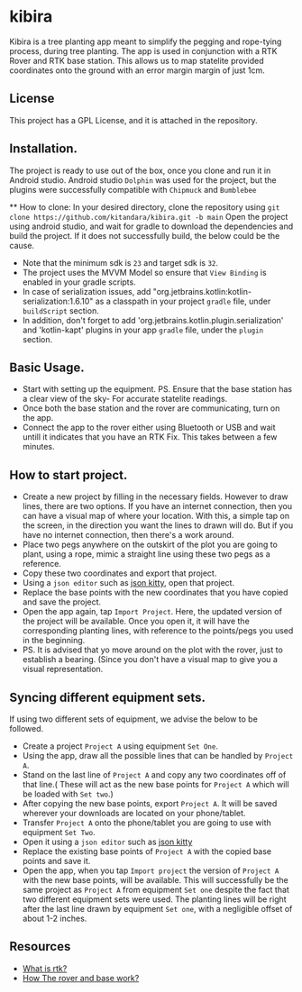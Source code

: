 # kibira
Kibira is a tree planting app meant to simplify the pegging and rope-tying process, during tree planting.
The app is used in conjunction with a RTK Rover and RTK base station. This allows us to map statelite provided coordinates onto the ground with an error margin margin of just 1cm.

## License
This project has a GPL License, and it is attached in the repository.

## Installation.
The project is ready to use out of the box, once you clone and run it in Android studio. 
Android studio `Dolphin` was used for the project, but the plugins were successfully compatible with `Chipmuck` and `Bumblebee`

** How to clone:
In your desired directory, clone the repository using `git clone https://github.com/kitandara/kibira.git -b main`
Open the project using android studio, and wait for gradle to download the dependencies and build the project.
If it does not successfully build, the below could be the cause. 
* Note that the minimum sdk is `23` and target sdk is `32`.
* The project uses the MVVM Model so ensure that `View Binding` is enabled in your gradle scripts.
* In case of serialization issues, add "org.jetbrains.kotlin:kotlin-serialization:1.6.10" as a classpath in your project `gradle` file, under `buildScript` section.
* In addition, don't forget to add 'org.jetbrains.kotlin.plugin.serialization' and 'kotlin-kapt' plugins in your app `gradle` file, under the `plugin` section.

## Basic Usage.
* Start with setting up the equipment. PS. Ensure that the base station has a clear view of the sky- For accurate statelite readings.
* Once both the base station and the rover are communicating, turn on the app.
* Connect the app to the rover either using Bluetooth or USB and wait untill it indicates that you have an RTK Fix. This takes between a few minutes.

## How to start project.
* Create a new project by filling in the necessary fields.
However to draw lines, there are two options.
If you have an internet connection, then you can have a visual map of where your location. With this, a simple tap on the screen, in the direction you want the lines to drawn will do.
But if you have no internet connection, then there's a work around.
* Place two pegs anywhere on the outskirt of the plot you are going to plant, using a rope, mimic a straight line using these two pegs as a reference.
* Copy these two coordinates and export that project.
* Using a `json editor` such as [json kitty](https://play.google.com/store/apps/details?id=codefeverr.json_kitty&hl=en&gl=US&pli=1), open that project.
* Replace the base points with the new coordinates that you have copied and save the project.
* Open the app again, tap `Import Project`. Here, the updated version of the project will be available. Once you open it, it will have the corresponding planting lines, with reference to the points/pegs you used in the beginning.
* PS. It is advised that yo move around on the plot with the rover, just to establish a bearing. (Since you don't have a visual map to give you a visual representation.


## Syncing different equipment sets.
If using two different sets of equipment, we advise the below to be followed.
* Create a project `Project A` using  equipment `Set One`.
* Using the app, draw all the possible lines that can be handled by `Project A`.
* Stand on the last line of `Project A` and copy any two coordinates off of that line.( These will act as the new base points for `Project A` which will be loaded with `Set two`.)
* After copying the new base points, export `Project A`. It will be saved wherever your downloads are located on your phone/tablet.
* Transfer `Project A` onto the phone/tablet you are going to use with equipment `Set Two`.
* Open it using a `json editor` such as [json kitty](https://play.google.com/store/apps/details?id=codefeverr.json_kitty&hl=en&gl=US&pli=1)
* Replace the existing base points of `Project A` with the copied base points and save it.
* Open the app, when you tap `Import project` the version of `Project A` with the new base points, will be available. This will successfully be the same project as `Project A` from equipment `Set one` despite the fact that two different equipment sets were used. The planting lines will be right after the last line drawn by equipment `Set one`, with a negligible offset of about 1-2 inches.


## Resources
* [What is rtk?]( https://www.youtube.com/watch?v=257WX_agvtg)
* [How The rover and base work?](https://www.youtube.com/watch?v=Rk09oMD_I24&t=4s)

